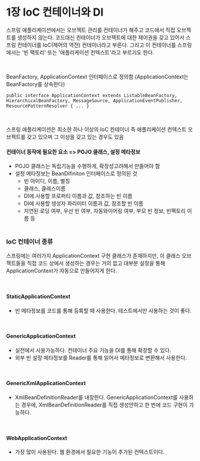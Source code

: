# 1장 IoC 컨테이너와 DI



스프링 애플리케이션에서는 오브젝트 관리를 컨테이너가 해주고 코드에서 직접 오브젝트를 생성하지 않는다. 코드대신 컨테이너가 오브젝트에 대한 제어권을 갖고 있어서 스프링 컨테이너를 IoC(제어의 역전) 컨테이너라고 부른다. 그리고 이 컨테이너를 스프링에서는 '빈 팩토리' 또는 '애플리케이션 컨텍스트'라고 부르기도 한다. 

<br/>

BeanFactory, ApplicationContext 인터페이스로 정의함 (ApplicationContext는 BeanFactory를 상속한다)

```
public interface ApplicationContext extends ListableBeanFactory, HierarchicalBeanFactory, MessageSource, ApplicationEventPublisher, ResourcePatternResolver { ... }
```

<br/>

스프링 애플리케이션은 최소한 하나 이상의 IoC 컨테이너 즉 애플리케이션 컨텍스트 오브젝트를 갖고 있으며 그 이상을 갖고 있는 경우도 있음
<br/>

#### 컨테이너 동작에 필요한 요소 => POJO 클래스, 설정 메타정보

- POJO 클래스는 독립기능을 수행하게, 확장성고려해서 만들어야 함
- 설정 메타정보는 BeanDifiniton 인터페이스로 정의된 것
  - 빈 아이디, 이름, 별칭
  - 클래스, 클래스이름
  - DI에 사용할 프로퍼티 이름과 값, 참조하는 빈 이름
  - DI에 사용할 생성자 파리미터 이름과 값, 참조할 빈 이름
  - 지연된 로딩 여부, 우선 빈 여부, 자동와이어링 여부, 부모 빈 정보, 빈팩토리 이름 등 
  <br/>
  

### IoC 컨테이너 종류

스프링에는 여러가지 ApplicationContext 구현 클래스가 존재하지만, 이 클래스 오브젝트들을 직접 코드 상에서 생성하는 경우는 거의 없고 대부분 설정을 통해 ApplicationContext가 자동으로 만들어지게 한다. 

<br/>

#### StaticApplicationContext

- 빈 메타정보를 코드를 통해 등록할 때 사용한다. 테스트에서만 사용하는 것이 좋다. 

<br/>

#### GenericApplicationContext

- 실전에서 사용가능하다. 컨테이너 주요 기능을 DI를 통해 확장할 수 있다. 
- 외부 빈 설정 메타정보를 Reader를 통해 읽어서 메타정보로 변환해서 사용한다. 

<br/>

#### GenericXmlApplicationContext

- XmlBeanDefinitionReader를 내장한다. GenericApplicationContext를 사용하는 경우에, XmlBeanDefinitionReader를 직접 생성안하고 한 번에 코드 구현이 가능하다. 

<br/>

#### WebApplicationContext

- 가장 많이 사용된다. 웹 환경에서 필요한 기능이 추가된 컨텍스트이다. 

<br/>
  

